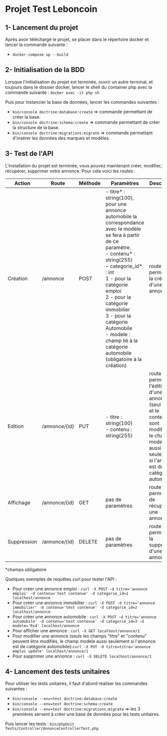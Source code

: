 # Projet Test Leboncoin

## 1- Lancement du projet

Après avoir téléchargé le projet, se placer dans le répertoire docker et lancer la commande suivante :
 - `docker-compose up --build`

## 2- Initialisation de la BDD

Lorsque l'initialisation du projet est terminée, ouvrir un autre terminal, et toujours dans le dossier docker, lancer le shell du container php avec la commande suivante :
`docker exec -it php sh`

Puis pour instancier la base de données, lancer les commandes suivantes :
- `bin/console doctrine:database:create` => commande permettant de créer la base.
- `bin/console doctrine:schema:create` => commande permettant de créer la structure de la base.
- `bin/console doctrine:migrations:migrate` => commande permettant d'insérer les données des marques et modèles.

## 3- Test de l'API

L'installation du projet est terminée, vous pouvez maintenant créer, modifier, récupérer, supprimer votre annonce.
Pour cela voici les routes :

| Action       | Route     | Méthode | Paramètres                                                                                                                                                                                                                                                                                                                                                                    | Description                                                                                                                                                       |
|--------------|-----------|-----|-------------------------------------------------------------------------------------------------------------------------------------------------------------------------------------------------------------------------------------------------------------------------------------------------------------------------------------------------------------------------------|-------------------------------------------------------------------------------------------------------------------------------------------------------------------|
| Création     | /annonce  | POST | - titre* : string(100), pour une annonce automobile la correspondance avec le modèle se fera à partir de ce paramètre.  <br/> - contenu* : string(255) <br/> - categorie_id* : int<br/>1 - pour la catégorie emploi<br/>2 - pour la catégorie immobilier<br/>3 - pour la catégorie Automobile<br/> - modele : champ lié à la catégorie automobile (obligatoire à la création) | route permettant la création d'une annonce                                                                                                                        |
| Edition      | /annonce/{id} | PUT | - titre : string(100)<br/>- contenu : string(255)                                                                                                                                                                                                                                                                                                                             | route permettant l'édition d'une annonce (seul le titre et le contenu sont modifiables, le champ modele aussi seulement si l'annonce est de catégorie automobile) |
| Affichage    | /annonce/{id} | GET | pas de paramètres                                                                                                                                                                                                                                                                                                                                                             | route permettant de récupérer une annonce                                                                                                                         |
|  Suppression | /annonce/{id} | DELETE | pas de paramètres                                                                                                                                                                                                                                                                                                                                                             | route permettant la suppression d'une annonce                                                                                                                     |

*champs obligatoire

Quelques exemples de requêtes curl pour tester l'API :
  - Pour créer une annonce emploi : `curl -X POST -d titre='annonce emploi' -d contenu='test contenue' -d categorie_id=1 localhost/annonce`
  - Pour créer une annonce immobilier : `curl -X POST -d titre='annonce immobilier' -d contenu='test contenue' -d categorie_id=2 localhost/annonce`
  - Pour créer une annonce automobile : `curl -X POST -d titre='annonce automobile' -d contenu='test contenue' -d categorie_id=3 -d modele='Rs4' localhost/annonce`
  - Pour afficher une annonce : `curl -X GET localhost/annonce/1`
  - Pour modifier une annonce (seuls les champs "titre" et "contenu" peuvent être modifiés, le champ modele aussi seulement si l'annonce est de catégorie automobile):`curl -X PUT -d titre=titre='annonce emploi update' localhost/annonce/1`
  - Pour supprimer une annonce : `curl -X DELETE localhost/annonce/1`

  
## 4- Lancement des tests unitaires
Pour utiliser les tests unitaires, il faut d'abord réaliser les commandes suivantes :
- `bin/console --env=test doctrine:database:create`
- `bin/console --env=test doctrine:schema:create`
- `bin/console --env=test doctrine:migrations:migrate` => les 3 premières servent à créer une base de données pour les tests unitaires.

Puis lancer les tests : 
`bin/phpUnit Tests/Controller/AnnonceControllerTest.php`

